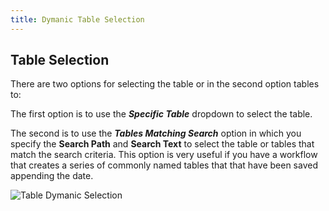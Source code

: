 ```yaml
---
title: Dymanic Table Selection
---
```


## Table Selection


There are two options for selecting the table or in the second option tables to:

The first option is to use the ***Specific Table*** dropdown to select the table.

The second is to use the ***Tables Matching Search*** option in which you specify the **Search Path** and **Search Text** to select the table or tables that match the search criteria. 
This option is very useful if you have a workflow that creates a series of commonly named tables that that have been saved appending the date.

![Table Dymanic Selection](/images/table_selection_dynamic.png)

